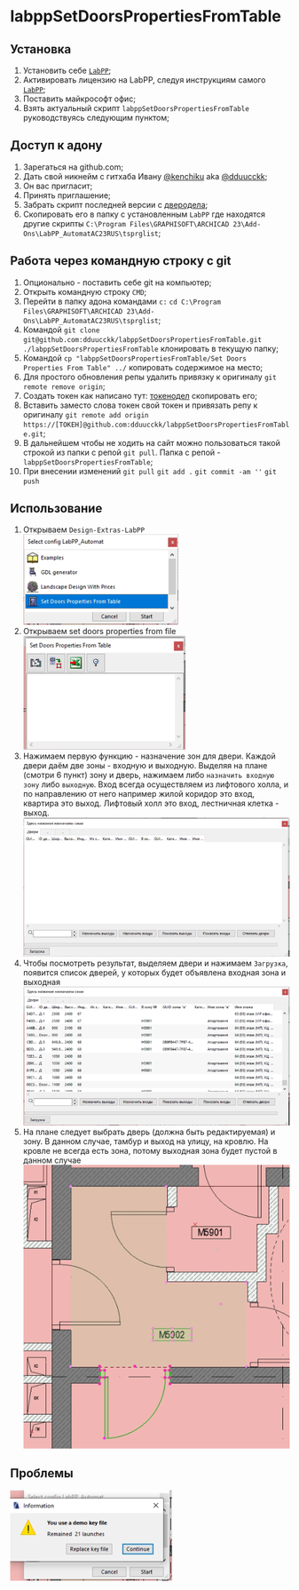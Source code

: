 # labppSetDoorsPropertiesFromTable    

## Установка    

1. Установить себе [`LabPP`](https://www.labpp.ru/labpp-automat-ru);    
2. Активировать лицензию на LabPP, следуя инструкциям самого [`LabPP`](https://www.labpp.ru/labppregru);    
3. Поставить майкрософт офис;    
4. Взять актуальный скрипт `labppSetDoorsPropertiesFromTable` руководствуясь следующим пунктом;    

## Доступ к адону    

1. Зарегаться на github.com;    
2. Дать свой никнейм с гитхаба Ивану [@kenchiku](@kenchiku) aka [@dduucckk](@dduucckk);    
3. Он вас пригласит;    
4. Принять приглашение;    
5. Забрать скрипт последней версии с [дверодела](https://github.com/dduucckk/labppSetDoorsPropertiesFromTable);    
6. Скопировать его в папку с установленным `LabPP` где находятся другие скрипты `C:\Program Files\GRAPHISOFT\ARCHICAD 23\Add-Ons\LabPP_AutomatAC23RUS\tsprglist`;    

## Работа через командную строку с git    

1. Опционально - поставить себе git на компьютер;    
2. Открыть командную строку `CMD`;    
3. Перейти в папку адона командами `c:`  `cd C:\Program Files\GRAPHISOFT\ARCHICAD 23\Add-Ons\LabPP_AutomatAC23RUS\tsprglist`;    
4. Командой `git clone git@github.com:dduucckk/labppSetDoorsPropertiesFromTable.git ./labppSetDoorsPropertiesFromTable` клонировать в текущую папку;    
5. Командой `cp "labppSetDoorsPropertiesFromTable/Set Doors Properties From Table" ../` копировать содержимое на место;    
6. Для простого обновления репы удалить привязку к оригиналу `git remote remove origin`;    
7. Создать токен как написано тут: [токенодел](https://docs.github.com/en/authentication/keeping-your-account-and-data-secure/creating-a-personal-access-token) скопировать его;     
8. Вставить заместо слова токен свой токен и привязать репу к оригиналу `git remote add origin https://[ТОКЕН]@github.com:dduucckk/labppSetDoorsPropertiesFromTable.git`;    
9. В дальнейшем чтобы не ходить на сайт можно пользоваться такой строкой из папки с репой `git pull`. Папка с репой - `labppSetDoorsPropertiesFromTable`;    
10. При внесении изменений `git pull` `git add .` `git commit -am ''` `git push`

## Использование    

1.    Открываем `Design-Extras-LabPP`    
![открываем LabPP](images/02.png)    
2.    Открываем set doors properties from file    
![открываем set doors properties from file](images/03.png)    
3.    Нажимаем первую функцию - назначение зон для двери. Каждой двери даём две зоны - входную и выходную. Выделяя на плане (смотри 6 пункт) зону и дверь, нажимаем либо `назначить входную зону` либо `выходную`. Вход всегда осуществляем из лифтового холла, и по направлению от него например жилой коридор это вход, квартира это выход. Лифтовый холл это вход, лестничная клетка - выход.    
![нажимаем иконку-планчик](images/04.png)    
5.    Чтобы посмотреть результат, выделяем двери и нажимаем `Загрузка`, появится список дверей, у которых будет объявлена входная зона и выходная    
![нажимаем загрузку](images/05.png)    
7.    На плане следует выбрать дверь (должна быть редактируемая) и зону. В данном случае, тамбур и выход на улицу, на кровлю. На кровле не всегда есть зона, потому выходная зона будет пустой в данном случае    
![выбор на плане](images/06.png)    


## Проблемы    

![ошибка регистрации](images/01.png)    
